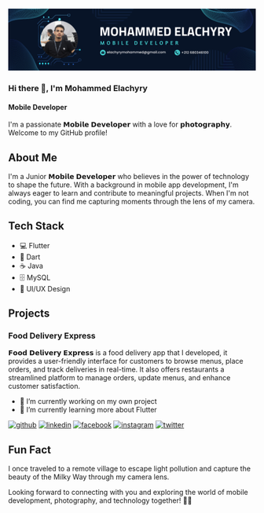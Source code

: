 ![Mobile Developer](https://github.com/elachyry/elachyry/blob/master/Linkedin-cover.png)

### Hi there 👋, I'm Mohammed Elachyry
#### Mobile Developer


I'm a passionate 𝗠𝗼𝗯𝗶𝗹𝗲 𝗗𝗲𝘃𝗲𝗹𝗼𝗽𝗲𝗿 with a love for 𝗽𝗵𝗼𝘁𝗼𝗴𝗿𝗮𝗽𝗵𝘆. Welcome to my GitHub profile!

## About Me

I'm a Junior 𝗠𝗼𝗯𝗶𝗹𝗲 𝗗𝗲𝘃𝗲𝗹𝗼𝗽𝗲𝗿 who believes in the power of technology to shape the future. With a background in mobile app development, I'm always eager to learn and contribute to meaningful projects. When I'm not coding, you can find me capturing moments through the lens of my camera.

## Tech Stack

- 💻 Flutter
- 📱 Dart
- ☕ Java
- 🗄️ MySQL
- 🔧 UI/UX Design

## Projects

### Food Delivery Express

𝗙𝗼𝗼𝗱 𝗗𝗲𝗹𝗶𝘃𝗲𝗿𝘆 𝗘𝘅𝗽𝗿𝗲𝘀𝘀 is a food delivery app that I developed, it provides a user-friendly interface for customers to browse menus, place orders, and track deliveries in real-time. It also offers restaurants a streamlined platform to manage orders, update menus, and enhance customer satisfaction.


- 🔭 I’m currently working on my own project 
- 🌱 I’m currently learning more about Flutter 


[<img src='https://cdn.jsdelivr.net/npm/simple-icons@3.0.1/icons/github.svg' alt='github' height='40'>](https://github.com/elachyry)  [<img src='https://cdn.jsdelivr.net/npm/simple-icons@3.0.1/icons/linkedin.svg' alt='linkedin' height='40'>](https://www.linkedin.com/in/mohammed-elachyry/)  [<img src='https://cdn.jsdelivr.net/npm/simple-icons@3.0.1/icons/facebook.svg' alt='facebook' height='40'>](https://www.facebook.com/mohammed.elachyry)  [<img src='https://cdn.jsdelivr.net/npm/simple-icons@3.0.1/icons/instagram.svg' alt='instagram' height='40'>](https://www.instagram.com/el_achyry/)  [<img src='https://cdn.jsdelivr.net/npm/simple-icons@3.0.1/icons/twitter.svg' alt='twitter' height='40'>](https://twitter.com/el_achyry)  


## Fun Fact

I once traveled to a remote village to escape light pollution and capture the beauty of the Milky Way through my camera lens.

Looking forward to connecting with you and exploring the world of mobile development, photography, and technology together! 🚀📸

